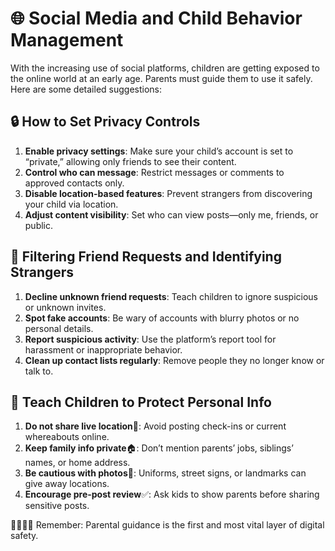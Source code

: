 # 🌐 Social Media and Child Behavior Management

With the increasing use of social platforms, children are getting exposed to the online world at an early age. Parents must guide them to use it safely. Here are some detailed suggestions:

## 🔒 How to Set Privacy Controls

1. **Enable privacy settings**: Make sure your child’s account is set to “private,” allowing only friends to see their content.
2. **Control who can message**: Restrict messages or comments to approved contacts only.
3. **Disable location-based features**: Prevent strangers from discovering your child via location.
4. **Adjust content visibility**: Set who can view posts—only me, friends, or public.

## 🚫 Filtering Friend Requests and Identifying Strangers

1. **Decline unknown friend requests**: Teach children to ignore suspicious or unknown invites.
2. **Spot fake accounts**: Be wary of accounts with blurry photos or no personal details.
3. **Report suspicious activity**: Use the platform’s report tool for harassment or inappropriate behavior.
4. **Clean up contact lists regularly**: Remove people they no longer know or talk to.

## 🧠 Teach Children to Protect Personal Info

1. **Do not share live location**📍: Avoid posting check-ins or current whereabouts online.
2. **Keep family info private**🏠: Don’t mention parents’ jobs, siblings’ names, or home address.
3. **Be cautious with photos**📸: Uniforms, street signs, or landmarks can give away locations.
4. **Encourage pre-post review**✅: Ask kids to show parents before sharing sensitive posts.

👨‍👩‍👧‍👦 Remember: Parental guidance is the first and most vital layer of digital safety.
